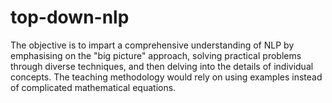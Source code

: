 # top-down-nlp
The objective is to impart a comprehensive understanding of NLP by emphasising on the "big picture" approach, solving practical problems through diverse techniques, and then delving into the details of individual concepts. The teaching methodology would rely on using examples instead of complicated mathematical equations.
